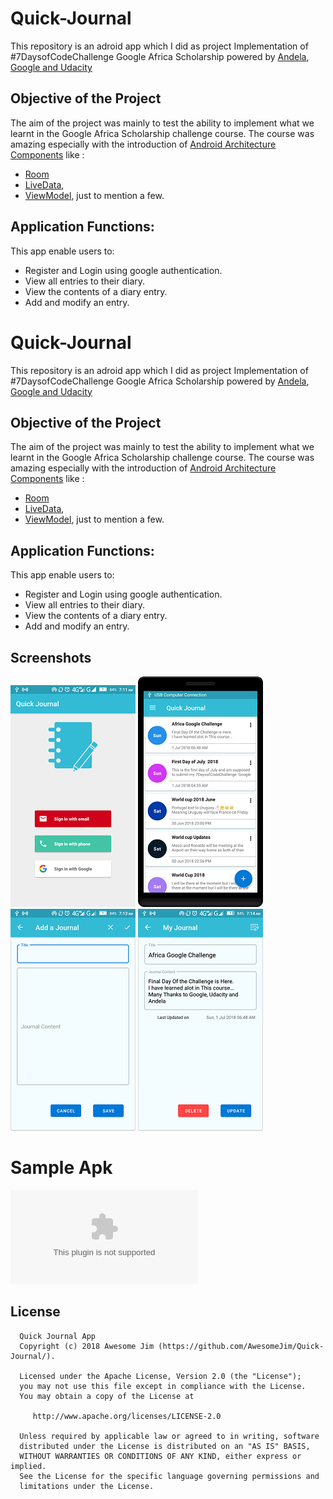 # Quick-Journal
This repository is an adroid app which I did as project Implementation of #7DaysofCodeChallenge Google Africa Scholarship powered by [Andela](https://andela.com/alcwithgoogle/), [Google and Udacity](https://www.udacity.com/google-africa-scholarships)

Objective of the Project 
---------------
The aim of the project was mainly to test the ability to implement what we learnt in the Google Africa Scholarship challenge course. The course was amazing especially with the introduction of [Android Architecture Components](https://developer.android.com/topic/libraries/architecture/) like :
- [Room](https://developer.android.com/topic/libraries/architecture/room)
- [LiveData](https://developer.android.com/topic/libraries/architecture/livedata), 
- [ViewModel](https://developer.android.com/topic/libraries/architecture/viewmodel), just to mention a few. 

Application Functions:
--------------
This app enable users to:
- Register and Login using google authentication.
- View all entries to their diary.
- View the contents of a diary entry.
- Add and modify an entry.



# Quick-Journal
This repository is an adroid app which I did as project Implementation of #7DaysofCodeChallenge Google Africa Scholarship powered by [Andela](https://andela.com/alcwithgoogle/), [Google and Udacity](https://www.udacity.com/google-africa-scholarships)

Objective of the Project 
---------------
The aim of the project was mainly to test the ability to implement what we learnt in the Google Africa Scholarship challenge course. The course was amazing especially with the introduction of [Android Architecture Components](https://developer.android.com/topic/libraries/architecture/) like :
- [Room](https://developer.android.com/topic/libraries/architecture/room)
- [LiveData](https://developer.android.com/topic/libraries/architecture/livedata), 
- [ViewModel](https://developer.android.com/topic/libraries/architecture/viewmodel), just to mention a few. 

Application Functions:
--------------
This app enable users to:
- Register and Login using google authentication.
- View all entries to their diary.
- View the contents of a diary entry.
- Add and modify an entry.



Screenshots
------------
![Login page](Screenshots/aloginpage.png "Login page" )   ![Home page](Screenshots/homepage.png "Home page" )   ![Edit Journal](Screenshots/editjournal.png "Edit page" )   ![Login page](Screenshots/ajournal.png "a journal" )


# Sample Apk
![Quick Note Apk](Apk/app-debug.apk "Quick Note Apk")

License
--------

      Quick Journal App
      Copyright (c) 2018 Awesome Jim (https://github.com/AwesomeJim/Quick-Journal/).

      Licensed under the Apache License, Version 2.0 (the "License");
      you may not use this file except in compliance with the License.
      You may obtain a copy of the License at

         http://www.apache.org/licenses/LICENSE-2.0

      Unless required by applicable law or agreed to in writing, software
      distributed under the License is distributed on an "AS IS" BASIS,
      WITHOUT WARRANTIES OR CONDITIONS OF ANY KIND, either express or implied.
      See the License for the specific language governing permissions and
      limitations under the License.
